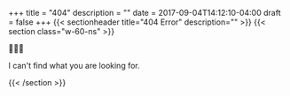+++
title = "404"
description = "" 
date = 2017-09-04T14:12:10-04:00
draft = false
+++
{{< sectionheader 
    title="404 Error" 
    description=""
    >}}
{{< section class="w-60-ns" >}}
    <p class="f1">👩🏼‍💻</p>
    <p>I can't find what you are looking for.</p>
{{< /section >}}